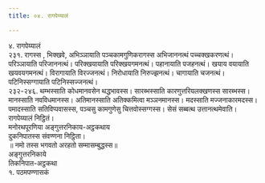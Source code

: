 ```yaml
---
title: ०४. रागपेय्यालं

---
```

४. रागपेय्यालं  
२३१. रागस्स , भिक्खवे, अभिञ्ञायाति पञ्चकामगुणिकरागस्स अभिजाननत्थं पच्चक्खकरणत्थं। परिञ्ञायाति परिजाननत्थं। परिक्खयायाति परिक्खयगमनत्थं। पहानायाति पजहनत्थं। खयाय वयायाति खयवयगमनत्थं। विरागायाति विरज्जनत्थं। निरोधायाति निरुज्झनत्थं। चागायाति चजनत्थं। पटिनिस्सग्गायाति पटिनिस्सज्जनत्थं।  
२३२-२४६. थम्भस्साति कोधमानवसेन थद्धभावस्स। सारब्भस्साति कारणुत्तरियलक्खणस्स सारब्भस्स। मानस्साति नवविधमानस्स। अतिमानस्साति अतिक्कमित्वा मञ्ञनमानस्स। मदस्साति मज्जनाकारमदस्स। पमादस्साति सतिविप्पवासस्स, पञ्चसु कामगुणेसु चित्तवोस्सग्गस्स। सेसं सब्बत्थ उत्तानत्थमेवाति।  
रागपेय्यालं निट्ठितं।  
मनोरथपूरणिया अङ्गुत्तरनिकाय-अट्ठकथाय  
दुकनिपातस्स संवण्णना निट्ठिता।  
॥ नमो तस्स भगवतो अरहतो सम्मासम्बुद्धस्स॥  
अङ्गुत्तरनिकाये  
तिकनिपात-अट्ठकथा  
१. पठमपण्णासकं  